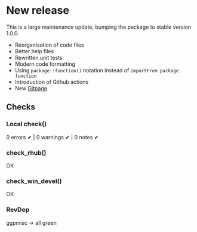 # New release

This is a large maintenance update, bumping the package to stable version 1.0.0.

- Reorganisation of code files
- Better help files
- Rewritten unit tests
- Modern code formatting
- Using `package::function()` notation instead of `importFrom package function`
- Introduction of Github actions
- New [Gitpage](https://mayer79.github.io/confintr/)

## Checks

### Local check()

0 errors ✔ | 0 warnings ✔ | 0 notes ✔

### check_rhub()

OK

### check_win_devel()

OK

### RevDep

ggpmisc -> all green
